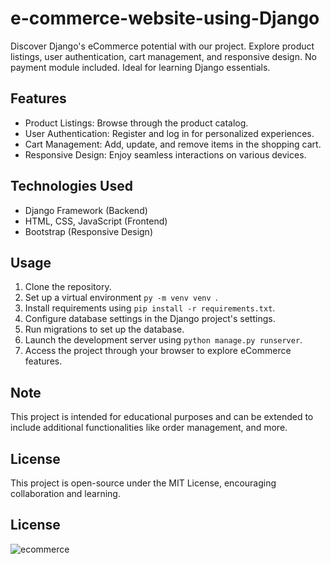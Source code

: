 # e-commerce-website-using-Django
Discover Django's eCommerce potential with our project. Explore product listings, user authentication, cart management, and responsive design. No payment module included. Ideal for learning Django essentials.

## Features

- Product Listings: Browse through the product catalog.
- User Authentication: Register and log in for personalized experiences.
- Cart Management: Add, update, and remove items in the shopping cart.
- Responsive Design: Enjoy seamless interactions on various devices.

## Technologies Used

- Django Framework (Backend)
- HTML, CSS, JavaScript (Frontend)
- Bootstrap (Responsive Design)

## Usage

1. Clone the repository.
2. Set up a virtual environment `py -m venv venv `.
3. Install requirements using ` pip install -r requirements.txt `.
4. Configure database settings in the Django project's settings.
5. Run migrations to set up the database.
6. Launch the development server using `python manage.py runserver`.
7. Access the project through your browser to explore eCommerce features.

## Note

This project is intended for educational purposes and can be extended to include additional functionalities like order management, and more.

## License

This project is open-source under the MIT License, encouraging collaboration and learning.

## License
![ecommerce](https://github.com/raja9112/e-commerce-website-using-Django/assets/126778382/5bda6d0d-a083-4840-bef2-6bf7a4a40bd2)


